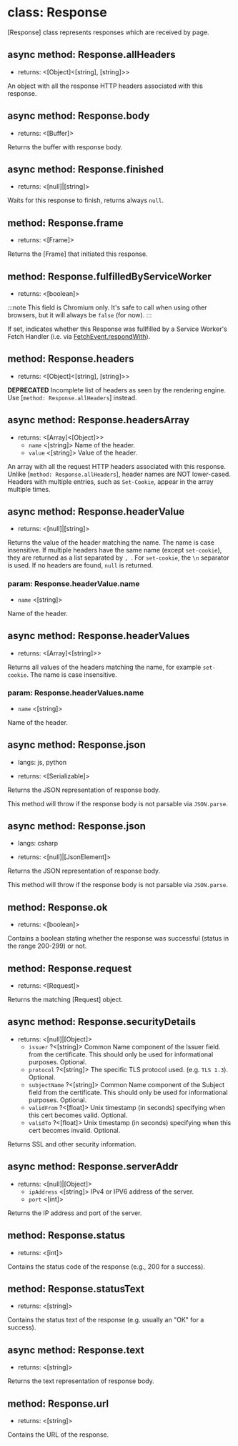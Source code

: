 # class: Response

[Response] class represents responses which are received by page.

## async method: Response.allHeaders
- returns: <[Object]<[string], [string]>>

An object with all the response HTTP headers associated with this response.

## async method: Response.body
- returns: <[Buffer]>

Returns the buffer with response body.

## async method: Response.finished
- returns: <[null]|[string]>

Waits for this response to finish, returns always `null`.

## method: Response.frame
- returns: <[Frame]>

Returns the [Frame] that initiated this response.

## method: Response.fulfilledByServiceWorker
- returns: <[boolean]>

:::note
This field is Chromium only. It's safe to call when using other browsers, but it will always be `false` (for now).
:::

If set, indicates whether this Response was fullfilled by a Service Worker's Fetch Handler (i.e. via [FetchEvent.respondWith](https://developer.mozilla.org/en-US/docs/Web/API/FetchEvent/respondWith)).

## method: Response.headers
- returns: <[Object]<[string], [string]>>

**DEPRECATED** Incomplete list of headers as seen by the rendering engine. Use [`method: Response.allHeaders`] instead.

## async method: Response.headersArray
- returns: <[Array]<[Object]>>
  - `name` <[string]> Name of the header.
  - `value` <[string]> Value of the header.

An array with all the request HTTP headers associated with this response. Unlike [`method: Response.allHeaders`], header names are NOT lower-cased.
Headers with multiple entries, such as `Set-Cookie`, appear in the array multiple times.

## async method: Response.headerValue
- returns: <[null]|[string]>

Returns the value of the header matching the name. The name is case insensitive. If multiple headers have
the same name (except `set-cookie`), they are returned as a list separated by `, `. For `set-cookie`, the `\n` separator is used. If no headers are found, `null` is returned.

### param: Response.headerValue.name
- `name` <[string]>

Name of the header.

## async method: Response.headerValues
- returns: <[Array]<[string]>>

Returns all values of the headers matching the name, for example `set-cookie`. The name is case insensitive.

### param: Response.headerValues.name
- `name` <[string]>

Name of the header.

## async method: Response.json
* langs: js, python
- returns: <[Serializable]>

Returns the JSON representation of response body.

This method will throw if the response body is not parsable via `JSON.parse`.

## async method: Response.json
* langs: csharp
- returns: <[null]|[JsonElement]>

Returns the JSON representation of response body.

This method will throw if the response body is not parsable via `JSON.parse`.

## method: Response.ok
- returns: <[boolean]>

Contains a boolean stating whether the response was successful (status in the range 200-299) or not.

## method: Response.request
- returns: <[Request]>

Returns the matching [Request] object.

## async method: Response.securityDetails
- returns: <[null]|[Object]>
  - `issuer` ?<[string]> Common Name component of the Issuer field.
    from the certificate. This should only be used for informational purposes. Optional.
  - `protocol` ?<[string]> The specific TLS protocol used. (e.g. `TLS 1.3`). Optional.
  - `subjectName` ?<[string]> Common Name component of the Subject
    field from the certificate. This should only be used for informational purposes. Optional.
  - `validFrom` ?<[float]> Unix timestamp (in seconds) specifying
    when this cert becomes valid. Optional.
  - `validTo` ?<[float]> Unix timestamp (in seconds) specifying
    when this cert becomes invalid. Optional.

Returns SSL and other security information.

## async method: Response.serverAddr
- returns: <[null]|[Object]>
  - `ipAddress` <[string]> IPv4 or IPV6 address of the server.
  - `port` <[int]>

Returns the IP address and port of the server.

## method: Response.status
- returns: <[int]>

Contains the status code of the response (e.g., 200 for a success).

## method: Response.statusText
- returns: <[string]>

Contains the status text of the response (e.g. usually an "OK" for a success).

## async method: Response.text
- returns: <[string]>

Returns the text representation of response body.

## method: Response.url
- returns: <[string]>

Contains the URL of the response.
